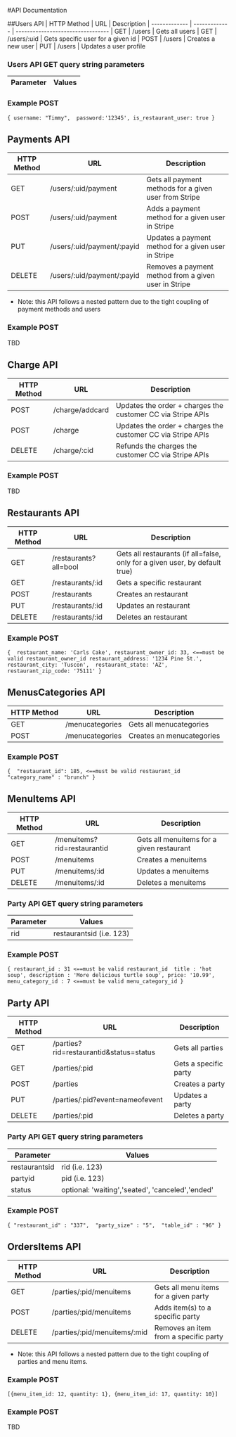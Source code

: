 #API Documentation

##Users API
| HTTP Method   | URL           | Description 
| ------------- | ------------- | ---------------------------------
| GET           | /users        | Gets all users
| GET           | /users/:uid   | Gets specific user for a given id
| POST          | /users        | Creates a new user
| PUT           | /users        | Updates a user profile

### Users API GET query string parameters
| Parameter     | Values           |
| ------------- | -------------    | 

### Example POST
`
{
  username: "Timmy", 
  password:'12345',
  is_restaurant_user: true
}
`

## Payments API
| HTTP Method   | URL                   | Description
| ------------- | -------------------   | ---------------------------------
| GET           | /users/:uid/payment     | Gets all payment methods for a given user from Stripe
| POST          | /users/:uid/payment     | Adds a payment method for a given user in Stripe
| PUT           | /users/:uid/payment/:payid | Updates a payment method for a given user in Stripe
| DELETE        | /users/:uid/payment/:payid | Removes a payment method from a given user in Stripe

- Note: this API follows a nested pattern due to the tight coupling of payment methods and users

### Example POST
TBD


## Charge API
| HTTP Method   | URL                   | Description
| ------------- | -------------------   | ---------------------------------
| POST          | /charge/addcard | Updates the order + charges the customer CC via Stripe APIs
| POST          | /charge | Updates the order + charges the customer CC via Stripe APIs
| DELETE        | /charge/:cid | Refunds the charges the customer CC via Stripe APIs

### Example POST
TBD


## Restaurants API
| HTTP Method   | URL           | Description
| ------------- | ------------- | ---------------------------------
| GET           | /restaurants?all=bool        | Gets all restaurants (if all=false, only for a given user, by default true)
| GET           | /restaurants/:id   | Gets a specific restaurant
| POST          | /restaurants       | Creates an restaurant
| PUT           | /restaurants/:id   | Updates an restaurant
| DELETE        | /restaurants/:id   | Deletes an restaurant


### Example POST
`
{ 
  restaurant_name: 'Carls Cake',
  restaurant_owner_id: 33, <==must be valid restaurant_owner_id
  restaurant_address: '1234 Pine St.',
  restaurant_city: 'Tuscon', 
  restaurant_state: 'AZ', 
  restaurant_zip_code: '75111'
}
`


## MenusCategories API
| HTTP Method   | URL           | Description
| ------------- | ------------- | ---------------------------------
| GET           | /menucategories       | Gets all menucategories
| POST          | /menucategories       | Creates an menucategories

### Example POST
`
{ 
  "restaurant_id": 185, <==must be valid restaurant_id
  "category_name" : "brunch"
}
`

## MenuItems API
| HTTP Method   | URL           | Description
| ------------- | ------------- | ---------------------------------
| GET           | /menuitems?rid=restaurantid   | Gets all menuitems for a given restaurant
| POST          | /menuitems       | Creates a menuitems
| PUT           | /menuitems/:id       | Updates a menuitems
| DELETE        | /menuitems/:id       | Deletes a menuitems

### Party API GET query string parameters
| Parameter     | Values          |
| ------------- | -------------   | 
| rid | restaurantsid (i.e. 123)  |


### Example POST
`{
  restaurant_id : 31 <==must be valid restaurant_id 
  title : 'hot soup',
  description : 'More delicious turtle soup',
  price: '10.99',
  menu_category_id : 7 <==must be valid menu_category_id
}
`

## Party API
| HTTP Method   | URL           | Description
| ------------- | ------------- | ---------------------------------
| GET           | /parties?rid=restaurantid&status=status       | Gets all parties
| GET           | /parties/:pid   | Gets a specific party
| POST          | /parties       | Creates a party
| PUT           | /parties/:pid?event=nameofevent   | Updates a party
| DELETE        | /parties/:pid   | Deletes a party

### Party API GET query string parameters
| Parameter     | Values          |
| ------------- | -------------   | 
| restaurantsid | rid (i.e. 123)  |
| partyid | pid (i.e. 123)  |
| status | optional: 'waiting','seated', 'canceled','ended'  |

### Example POST
`
{
  "restaurant_id" : "337", 
  "party_size" : "5", 
  "table_id" : "96"
}
`


## OrdersItems API
| HTTP Method   | URL                   | Description
| ------------- | -------------------   | ---------------------------------
| GET           | /parties/:pid/menuitems     | Gets all menu items for a given party
| POST          | /parties/:pid/menuitems     | Adds item(s) to a specific party
| DELETE        | /parties/:pid/menuitems/:mid | Removes an item from a specific party    

- Note: this API follows a nested pattern due to the tight coupling of parties and menu items.

### Example POST
`[{menu_item_id: 12, quantity: 1}, {menu_item_id: 17, quantity: 10}]`


### Example POST
TBD



